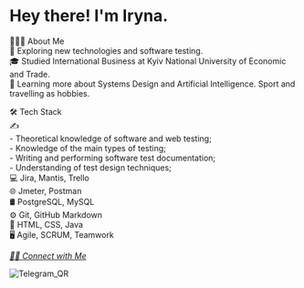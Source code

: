 # Hey there! I'm Iryna.
👨🏻‍💻  About Me  
🤔   Exploring new technologies and software testing.  
🎓   Studied International Business at Kyiv National University of Economic and Trade.   
🌱   Learning more about Systems Design and Artificial Intelligence.  Sport and travelling as hobbies.  

🛠  Tech Stack  
✍️  
    - Theoretical knowledge of software and web testing;  
    - Knowledge of the main types of testing;  
    - Writing and performing software test documentation;  
    - Understanding of test design techniques;  
💻   Jira, Mantis, Trello  
🌐   Jmeter, Postman  
🛢    PostgreSQL, MySQL  
⚙️   Git, GitHub Markdown  
🔧   HTML, CSS, Java  
🖥   Agile, SCRUM, Teamwork  


*[🤝🏻  Connect with Me](https://www.linkedin.com/in/iryna-daineko-1b1204249/)*   

 ![Telegram_QR](https://user-images.githubusercontent.com/111451845/193654599-9ce61617-9319-4da4-8f7e-911a11812e55.jpg)  
 



